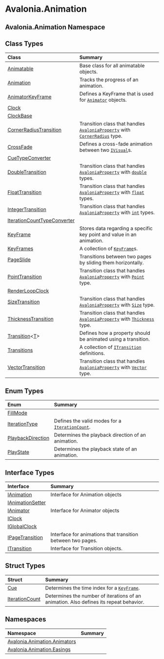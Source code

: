 # Avalonia.Animation

## Avalonia.Animation Namespace

## Class Types <a id="ClassTypes"></a>

| Class | Summary |
| :--- | :--- |
| [Animatable](http://reference.avaloniaui.net/api/Avalonia.Animation/Animatable) |  Base class for all animatable objects. |
| [Animation](http://reference.avaloniaui.net/api/Avalonia.Animation/Animation) |  Tracks the progress of an animation. |
| [AnimatorKeyFrame](http://reference.avaloniaui.net/api/Avalonia.Animation/AnimatorKeyFrame) |  Defines a KeyFrame that is used for [`Animator`](http://reference.avaloniaui.net/api/Avalonia.Animation.Animators/Animator_1) objects. |
| [Clock](http://reference.avaloniaui.net/api/Avalonia.Animation/Clock) |  |
| [ClockBase](http://reference.avaloniaui.net/api/Avalonia.Animation/ClockBase) |  |
| [CornerRadiusTransition](http://reference.avaloniaui.net/api/Avalonia.Animation/CornerRadiusTransition) |  Transition class that handles [`AvaloniaProperty`](http://reference.avaloniaui.net/api/Avalonia/AvaloniaProperty) with [`CornerRadius`](http://reference.avaloniaui.net/api/Avalonia/CornerRadius) type. |
| [CrossFade](http://reference.avaloniaui.net/api/Avalonia.Animation/CrossFade) |  Defines a cross-fade animation between two [`IVisual`](http://reference.avaloniaui.net/api/Avalonia.VisualTree/IVisual)s. |
| [CueTypeConverter](http://reference.avaloniaui.net/api/Avalonia.Animation/CueTypeConverter) |  |
| [DoubleTransition](http://reference.avaloniaui.net/api/Avalonia.Animation/DoubleTransition) |  Transition class that handles [`AvaloniaProperty`](http://reference.avaloniaui.net/api/Avalonia/AvaloniaProperty) with [`double`](http://reference.avaloniaui.net/) types. |
| [FloatTransition](http://reference.avaloniaui.net/api/Avalonia.Animation/FloatTransition) |  Transition class that handles [`AvaloniaProperty`](http://reference.avaloniaui.net/api/Avalonia/AvaloniaProperty) with [`float`](http://reference.avaloniaui.net/) types. |
| [IntegerTransition](http://reference.avaloniaui.net/api/Avalonia.Animation/IntegerTransition) |  Transition class that handles [`AvaloniaProperty`](http://reference.avaloniaui.net/api/Avalonia/AvaloniaProperty) with [`int`](http://reference.avaloniaui.net/) types. |
| [IterationCountTypeConverter](http://reference.avaloniaui.net/api/Avalonia.Animation/IterationCountTypeConverter) |  |
| [KeyFrame](http://reference.avaloniaui.net/api/Avalonia.Animation/KeyFrame) |  Stores data regarding a specific key point and value in an animation. |
| [KeyFrames](http://reference.avaloniaui.net/api/Avalonia.Animation/KeyFrames) |  A collection of [`KeyFrame`](http://reference.avaloniaui.net/api/Avalonia.Animation/KeyFrame)s. |
| [PageSlide](http://reference.avaloniaui.net/api/Avalonia.Animation/PageSlide) |  Transitions between two pages by sliding them horizontally. |
| [PointTransition](http://reference.avaloniaui.net/api/Avalonia.Animation/PointTransition) |  Transition class that handles [`AvaloniaProperty`](http://reference.avaloniaui.net/api/Avalonia/AvaloniaProperty) with [`Point`](http://reference.avaloniaui.net/api/Avalonia/Point) type. |
| [RenderLoopClock](http://reference.avaloniaui.net/api/Avalonia.Animation/RenderLoopClock) |  |
| [SizeTransition](http://reference.avaloniaui.net/api/Avalonia.Animation/SizeTransition) |  Transition class that handles [`AvaloniaProperty`](http://reference.avaloniaui.net/api/Avalonia/AvaloniaProperty) with [`Size`](http://reference.avaloniaui.net/api/Avalonia/Size) type. |
| [ThicknessTransition](http://reference.avaloniaui.net/api/Avalonia.Animation/ThicknessTransition) |  Transition class that handles [`AvaloniaProperty`](http://reference.avaloniaui.net/api/Avalonia/AvaloniaProperty) with [`Thickness`](http://reference.avaloniaui.net/api/Avalonia/Thickness) type. |
| [Transition](http://reference.avaloniaui.net/api/Avalonia.Animation/Transition_1)&lt;[T](http://reference.avaloniaui.net/api/Avalonia.Animation/Transition_1#typeparam-T)&gt; |  Defines how a property should be animated using a transition. |
| [Transitions](http://reference.avaloniaui.net/api/Avalonia.Animation/Transitions) |  A collection of [`ITransition`](http://reference.avaloniaui.net/api/Avalonia.Animation/ITransition) definitions. |
| [VectorTransition](http://reference.avaloniaui.net/api/Avalonia.Animation/VectorTransition) |  Transition class that handles [`AvaloniaProperty`](http://reference.avaloniaui.net/api/Avalonia/AvaloniaProperty) with [`Vector`](http://reference.avaloniaui.net/api/Avalonia/Vector) type. |

## Enum Types <a id="EnumTypes"></a>

| Enum | Summary |
| :--- | :--- |
| [FillMode](http://reference.avaloniaui.net/api/Avalonia.Animation/FillMode) |  |
| [IterationType](http://reference.avaloniaui.net/api/Avalonia.Animation/IterationType) |  Defines the valid modes for a [`IterationCount`](http://reference.avaloniaui.net/api/Avalonia.Animation/IterationCount). |
| [PlaybackDirection](http://reference.avaloniaui.net/api/Avalonia.Animation/PlaybackDirection) |  Determines the playback direction of an animation. |
| [PlayState](http://reference.avaloniaui.net/api/Avalonia.Animation/PlayState) |  Determines the playback state of an animation. |

## Interface Types <a id="InterfaceTypes"></a>

| Interface | Summary |
| :--- | :--- |
| [IAnimation](http://reference.avaloniaui.net/api/Avalonia.Animation/IAnimation) |  Interface for Animation objects |
| [IAnimationSetter](http://reference.avaloniaui.net/api/Avalonia.Animation/IAnimationSetter) |  |
| [IAnimator](http://reference.avaloniaui.net/api/Avalonia.Animation/IAnimator) |  Interface for Animator objects |
| [IClock](http://reference.avaloniaui.net/api/Avalonia.Animation/IClock) |  |
| [IGlobalClock](http://reference.avaloniaui.net/api/Avalonia.Animation/IGlobalClock) |  |
| [IPageTransition](http://reference.avaloniaui.net/api/Avalonia.Animation/IPageTransition) |  Interface for animations that transition between two pages. |
| [ITransition](http://reference.avaloniaui.net/api/Avalonia.Animation/ITransition) |  Interface for Transition objects. |

## Struct Types <a id="StructTypes"></a>

| Struct | Summary |
| :--- | :--- |
| [Cue](http://reference.avaloniaui.net/api/Avalonia.Animation/Cue) |  Determines the time index for a [`KeyFrame`](http://reference.avaloniaui.net/api/Avalonia.Animation/KeyFrame). |
| [IterationCount](http://reference.avaloniaui.net/api/Avalonia.Animation/IterationCount) |  Determines the number of iterations of an animation. Also defines its repeat behavior. |

## Namespaces <a id="Namespaces"></a>

| Namespace | Summary |
| :--- | :--- |
| [Avalonia.Animation.Animators](avalonia-ui-framework-2.md) |  |
| [Avalonia.Animation.Easings](avalonia-ui-framework-3.md) |  |

